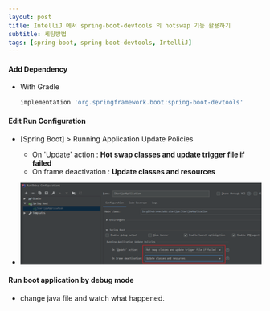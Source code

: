 ```yaml
---
layout: post
title: IntelliJ 에서 spring-boot-devtools 의 hotswap 기능 활용하기
subtitle: 세팅방법
tags: [spring-boot, spring-boot-devtools, IntelliJ]
---
```


#### Add Dependency
- With Gradle
    ```groovy
    implementation 'org.springframework.boot:spring-boot-devtools'
    ```

#### Edit Run Configuration
- [Spring Boot] > Running Application Update Policies
    - On 'Update' action : **Hot swap classes and update trigger file if failed**
    - On frame deactivation : **Update classes and resources**
     
- ![guide1](/img/201908/20190827_01.png)
        
#### Run boot application by debug mode
- change java file and watch what happened. 